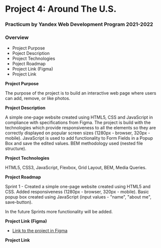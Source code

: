 # Project 4: Around The U.S.

### Practicum by Yandex Web Development Program 2021-2022

### Overview

* Project Purpose
* Poject Description
* Project Technologies
* Poject Roadmap
* Project Link (Figma)
* Project Link


**Project Purpose**

The purpose of the project is to build an interactive web page where users can add, remove, or like photos.

**Project Description**

A simple one-page website created using HTML5, CSS and JavaScript in compliance with specifications from Figma. The project is build with the technologies which provide responsiveness to all the elements so they are correctly displayed on popular screen sizes (1280px - browser, 320px - mobile). JavaScript is used to add functionality to Form Fields in a Popup Box and save the edited values. BEM methodology used (nested file structure). 

**Project Technologies**

HTML5, CSS3, JavaScript, Flexbox, Grid Layout, BEM, Media Queries. 

**Project Roadmap**

Sprint 1 - Created a simple one-page website created using HTML5 and CSS. Added responsiveness (1280px - browser, 320px - mobile). Basic popup box created using JavaScript (input values - "name", "about me", save-button). 

In the future Sprints more functionality will be added.

**Project Link (Figma)**

* [Link to the project in Figma](https://www.figma.com/file/SurN1jaeEQIhuZEDMhmWWf/Sprint-4-Around-The-U.S.-desktop-mobile?node-id=0%3A1)

**Project Link**
